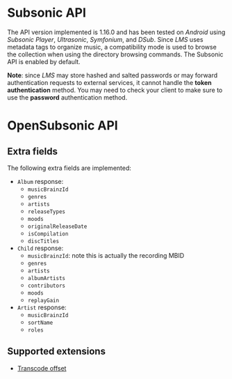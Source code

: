 # Subsonic API
The API version implemented is 1.16.0 and has been tested on _Android_ using _Subsonic Player_, _Ultrasonic_, _Symfonium_, and _DSub_.
Since _LMS_ uses metadata tags to organize music, a compatibility mode is used to browse the collection when using the directory browsing commands.
The Subsonic API is enabled by default.

__Note__: since _LMS_ may store hashed and salted passwords or may forward authentication requests to external services, it cannot handle the __token authentication__ method. You may need to check your client to make sure to use the __password__ authentication method.

# OpenSubsonic API
## Extra fields
The following extra fields are implemented:
* `Album` response:
  * `musicBrainzId`
  * `genres`
  * `artists`
  * `releaseTypes`
  * `moods`
  * `originalReleaseDate`
  * `isCompilation`
  * `discTitles`
* `Child` response:
  * `musicBrainzId`: note this is actually the recording MBID
  * `genres`
  * `artists`
  * `albumArtists`
  * `contributors`
  * `moods`
  * `replayGain`
* `Artist` response:
  * `musicBrainzId`
  * `sortName`
  * `roles`

## Supported extensions
* [Transcode offset](https://opensubsonic.netlify.app/docs/extensions/transcodeoffset/)
